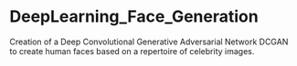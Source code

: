 # DeepLearning_Face_Generation
Creation of a Deep Convolutional Generative Adversarial Network DCGAN to create human faces based on a repertoire of celebrity images.
